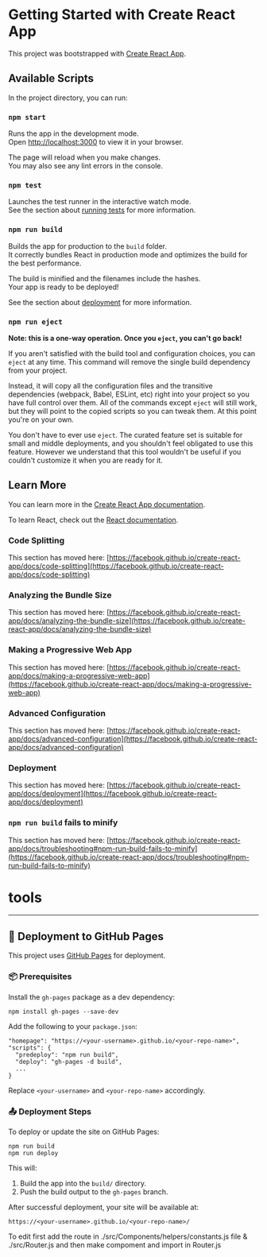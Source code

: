 # Getting Started with Create React App

This project was bootstrapped with [Create React App](https://github.com/facebook/create-react-app).

## Available Scripts

In the project directory, you can run:

### `npm start`

Runs the app in the development mode.\
Open [http://localhost:3000](http://localhost:3000) to view it in your browser.

The page will reload when you make changes.\
You may also see any lint errors in the console.

### `npm test`

Launches the test runner in the interactive watch mode.\
See the section about [running tests](https://facebook.github.io/create-react-app/docs/running-tests) for more information.

### `npm run build`

Builds the app for production to the `build` folder.\
It correctly bundles React in production mode and optimizes the build for the best performance.

The build is minified and the filenames include the hashes.\
Your app is ready to be deployed!

See the section about [deployment](https://facebook.github.io/create-react-app/docs/deployment) for more information.

### `npm run eject`

**Note: this is a one-way operation. Once you `eject`, you can't go back!**

If you aren't satisfied with the build tool and configuration choices, you can `eject` at any time. This command will remove the single build dependency from your project.

Instead, it will copy all the configuration files and the transitive dependencies (webpack, Babel, ESLint, etc) right into your project so you have full control over them. All of the commands except `eject` will still work, but they will point to the copied scripts so you can tweak them. At this point you're on your own.

You don't have to ever use `eject`. The curated feature set is suitable for small and middle deployments, and you shouldn't feel obligated to use this feature. However we understand that this tool wouldn't be useful if you couldn't customize it when you are ready for it.

## Learn More

You can learn more in the [Create React App documentation](https://facebook.github.io/create-react-app/docs/getting-started).

To learn React, check out the [React documentation](https://reactjs.org/).

### Code Splitting

This section has moved here: [https://facebook.github.io/create-react-app/docs/code-splitting](https://facebook.github.io/create-react-app/docs/code-splitting)

### Analyzing the Bundle Size

This section has moved here: [https://facebook.github.io/create-react-app/docs/analyzing-the-bundle-size](https://facebook.github.io/create-react-app/docs/analyzing-the-bundle-size)

### Making a Progressive Web App

This section has moved here: [https://facebook.github.io/create-react-app/docs/making-a-progressive-web-app](https://facebook.github.io/create-react-app/docs/making-a-progressive-web-app)

### Advanced Configuration

This section has moved here: [https://facebook.github.io/create-react-app/docs/advanced-configuration](https://facebook.github.io/create-react-app/docs/advanced-configuration)

### Deployment

This section has moved here: [https://facebook.github.io/create-react-app/docs/deployment](https://facebook.github.io/create-react-app/docs/deployment)

### `npm run build` fails to minify

This section has moved here: [https://facebook.github.io/create-react-app/docs/troubleshooting#npm-run-build-fails-to-minify](https://facebook.github.io/create-react-app/docs/troubleshooting#npm-run-build-fails-to-minify)

# tools

---

<h2>🚀 Deployment to GitHub Pages</h2>

<p>This project uses <a href="https://pages.github.com/" target="_blank">GitHub Pages</a> for deployment.</p>

<h3>📦 Prerequisites</h3>

<p>Install the <code>gh-pages</code> package as a dev dependency:</p>

<pre><code>npm install gh-pages --save-dev
</code></pre>

<p>Add the following to your <code>package.json</code>:</p>

<pre><code>"homepage": "https://&lt;your-username&gt;.github.io/&lt;your-repo-name&gt;",
"scripts": {
  "predeploy": "npm run build",
  "deploy": "gh-pages -d build",
  ...
}
</code></pre>

<p>Replace <code>&lt;your-username&gt;</code> and <code>&lt;your-repo-name&gt;</code> accordingly.</p>

<h3>📤 Deployment Steps</h3>

<p>To deploy or update the site on GitHub Pages:</p>

<pre><code>npm run build
npm run deploy
</code></pre>

<p>This will:</p>
<ol>
  <li>Build the app into the <code>build/</code> directory.</li>
  <li>Push the build output to the <code>gh-pages</code> branch.</li>
</ol>

<p>After successful deployment, your site will be available at:</p>

<pre><code>https://&lt;your-username&gt;.github.io/&lt;your-repo-name&gt;/
</code></pre>

<p>To edit first add the route in ./src/Components/helpers/constants.js file & ./src/Router.js and then make compoment and import in Router.js</p>
